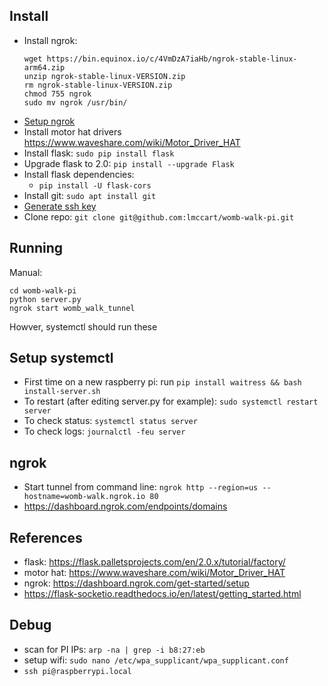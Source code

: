## Install
* Install ngrok:
  ```
  wget https://bin.equinox.io/c/4VmDzA7iaHb/ngrok-stable-linux-arm64.zip
  unzip ngrok-stable-linux-VERSION.zip
  rm ngrok-stable-linux-VERSION.zip
  chmod 755 ngrok
  sudo mv ngrok /usr/bin/
  ```
* [Setup ngrok](https://dashboard.ngrok.com/get-started/setup)
* Install motor hat drivers https://www.waveshare.com/wiki/Motor_Driver_HAT
* Install flask: `sudo pip install flask`
* Upgrade flask to 2.0: `pip install --upgrade Flask`
* Install flask dependencies: 
  * `pip install -U flask-cors`
* Install git: `sudo apt install git`
* [Generate ssh key](https://docs.github.com/en/authentication/connecting-to-github-with-ssh/generating-a-new-ssh-key-and-adding-it-to-the-ssh-agent)
* Clone repo: `git clone git@github.com:lmccart/womb-walk-pi.git`

## Running
Manual:
```
cd womb-walk-pi
python server.py
ngrok start womb_walk_tunnel
```
Howver, systemctl should run these

## Setup systemctl
* First time on a new raspberry pi: run `pip install waitress && bash install-server.sh`
* To restart (after editing server.py for example): `sudo systemctl restart server`
* To check status: `systemctl status server`
* To check logs: `journalctl -feu server`


## ngrok
* Start tunnel from command line: `ngrok http --region=us --hostname=womb-walk.ngrok.io 80`
* https://dashboard.ngrok.com/endpoints/domains

## References
* flask: https://flask.palletsprojects.com/en/2.0.x/tutorial/factory/
* motor hat: https://www.waveshare.com/wiki/Motor_Driver_HAT
* ngrok: https://dashboard.ngrok.com/get-started/setup
* https://flask-socketio.readthedocs.io/en/latest/getting_started.html

## Debug
* scan for PI IPs: `arp -na | grep -i b8:27:eb`
* setup wifi: `sudo nano /etc/wpa_supplicant/wpa_supplicant.conf`
* `ssh pi@raspberrypi.local`
